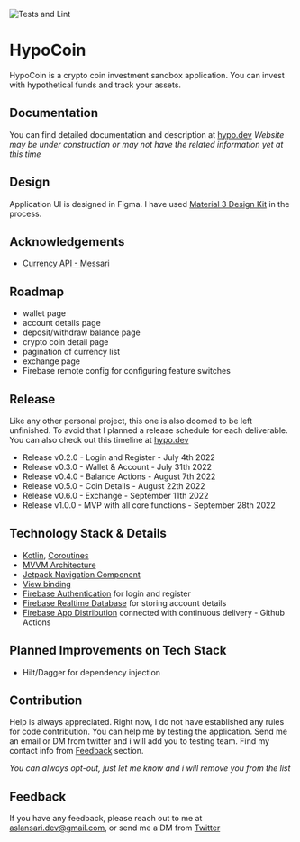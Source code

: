 
![Tests and Lint](https://github.com/aslansari/hypocoin/actions/workflows/testandlint.yml/badge.svg) 

# HypoCoin

HypoCoin is a crypto coin investment sandbox application. You can invest with hypothetical funds and track your assets.

## Documentation

You can find detailed documentation and description at [hypo.dev](https://hypo.dev)
*Website may be under construction or may not have the related information yet at this time*

## Design

Application UI is designed in Figma. I have used [Material 3 Design Kit](https://www.figma.com/community/file/1035203688168086460) in the process.

## Acknowledgements

- [Currency API - Messari](https://data.messari.io/)

## Roadmap

- wallet page
- account details page
- deposit/withdraw balance page
- crypto coin detail page
- pagination of currency list
- exchange page
- Firebase remote config for configuring feature switches

## Release

Like any other personal project, this one is also doomed to be left unfinished. To avoid that I planned a release schedule for each deliverable.
You can also check out this timeline at [hypo.dev](https://hypo.dev)

- Release v0.2.0 - Login and Register - July 4th 2022
- Release v0.3.0 - Wallet & Account - July 31th 2022
- Release v0.4.0 - Balance Actions - August 7th 2022
- Release v0.5.0 - Coin Details - August 22th 2022
- Release v0.6.0 - Exchange - September 11th 2022
- Release v1.0.0 - MVP with all core functions - September 28th 2022

## Technology Stack & Details

- [Kotlin](https://kotlinlang.org/), [Coroutines](https://kotlinlang.org/docs/coroutines-overview.html)
- [MVVM Architecture](https://developer.android.com/topic/architecture)
- [Jetpack Navigation Component](https://developer.android.com/guide/navigation)
- [View binding](https://developer.android.com/topic/libraries/view-binding)
- [Firebase Authentication](https://firebase.google.com/docs/auth) for login and register
- [Firebase Realtime Database](https://firebase.google.com/docs/database) for storing account details
- [Firebase App Distribution](https://firebase.google.com/docs/app-distribution) connected with continuous delivery - Github Actions

## Planned Improvements on Tech Stack

- Hilt/Dagger for dependency injection

## Contribution

Help is always appreciated. Right now, I do not have established any rules for code contribution.
You can help me by testing the application. Send me an email or DM from twitter and i will add you to testing team.
Find my contact info from [Feedback](#Feedback) section.

*You can always opt-out, just let me know and i will remove you from the list*

## Feedback

If you have any feedback, please reach out to me at [aslansari.dev@gmail.com](mailto:aslansari.dev@gmail.com), or send me a DM from [Twitter](https://twitter.com/asaridev)
